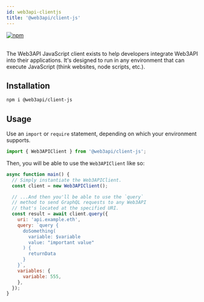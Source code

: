 ```yaml
---
id: web3api-clientjs
title: '@web3api/client-js'
---
```


<a href="https://www.npmjs.com/package/@web3api/client-js" target="_blank" rel="noopener noreferrer">
<img src="https://img.shields.io/npm/v/@web3api/client-js.svg" alt="npm"/>
</a>

<br/>
<br/>

The Web3API JavaScript client exists to help developers integrate Web3API into their applications. It's designed to run in any environment that can execute JavaScript (think websites, node scripts, etc.).

## Installation

```bash
npm i @web3api/client-js
```

## Usage

Use an `import` or `require` statement, depending on which your environment supports.

```js
import { Web3APIClient } from '@web3api/client-js';
```

Then, you will be able to use the `Web3APIClient` like so:

```js
async function main() {
  // Simply instantiate the Web3APIClient.
  const client = new Web3APIClient();

  // ...And then you'll be able to use the `query`
  // method to send GraphQL requests to any Web3API
  // that's located at the specified URI.
  const result = await client.query({
    uri: 'api.example.eth',
    query: `query {
      doSomething(
        variable: $variable
        value: "important value"
      ) {
        returnData
      }
    }`,
    variables: {
      variable: 555,
    },
  });
}
```
